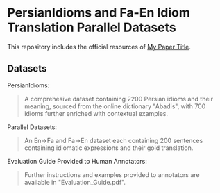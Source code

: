 # PersianIdioms and Fa-En Idiom Translation Parallel Datasets

This repository includes the official resources of [My Paper Title](https://arxiv.org/abs/2030.12345).
   
## Datasets

PersianIdioms:
> A comprehesive dataset containing 2200 Persian idioms and their meaning, sourced from the online dictionary "Abadis", with 700 idioms further enriched with contextual examples.

Parallel Datasets:
> An En->Fa and Fa->En dataset each containing 200 sentences containing idiomatic expressions and their gold translation.

Evaluation Guide Provided to Human Annotators:
> Further instructions and examples provided to annotators are available in "Evaluation_Guide.pdf".
